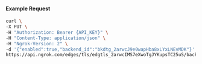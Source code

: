 <!-- Code generated for API Clients. DO NOT EDIT. -->

#### Example Request

```bash
curl \
-X PUT \
-H "Authorization: Bearer {API_KEY}" \
-H "Content-Type: application/json" \
-H "Ngrok-Version: 2" \
-d '{"enabled":true,"backend_id":"bkdtg_2arwcJ9e0wapHba8xLYxLNEvMDK"}' \
https://api.ngrok.com/edges/tls/edgtls_2arwcIMS7eXwoTgJYKupsTC25uS/backend
```
